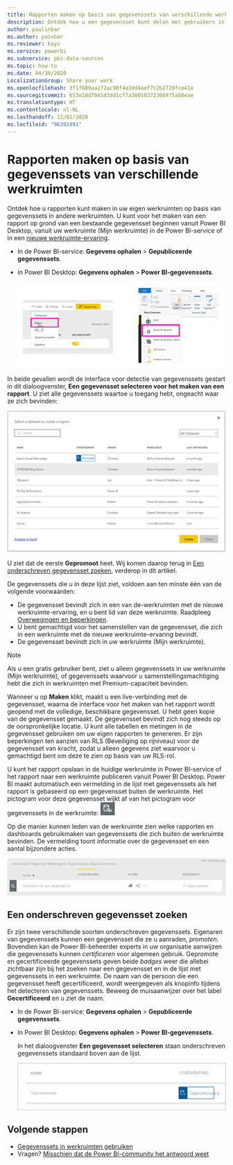 ```yaml
---
title: Rapporten maken op basis van gegevenssets van verschillende werkruimten - Power BI
description: Ontdek hoe u een gegevensset kunt delen met gebruikers in de hele organisatie. Daarna kunnen ze rapporten samenstellen op basis van uw gegevensset in hun eigen werkruimten.
author: paulinbar
ms.author: painbar
ms.reviewer: kayu
ms.service: powerbi
ms.subservice: pbi-data-sources
ms.topic: how-to
ms.date: 04/30/2020
LocalizationGroup: Share your work
ms.openlocfilehash: 3f1f689aa272ac98f4a3dd4aef7c2b2728fce41e
ms.sourcegitcommit: 653e18d7041d3dd1cf7a38010372366975a98eae
ms.translationtype: HT
ms.contentlocale: nl-NL
ms.lasthandoff: 12/01/2020
ms.locfileid: "96392491"
---
```

# <a name="create-reports-based-on-datasets-from-different-workspaces"></a>Rapporten maken op basis van gegevenssets van verschillende werkruimten

Ontdek hoe u rapporten kunt maken in uw eigen werkruimten op basis van gegevenssets in andere werkruimten. U kunt voor het maken van een rapport op grond van een bestaande gegevensset beginnen vanuit Power BI Desktop, vanuit uw werkruimte (Mijn werkruimte) in de Power BI-service of in een [nieuwe werkruimte-ervaring](../collaborate-share/service-create-the-new-workspaces.md).

- In de Power BI-service: **Gegevens ophalen** > **Gepubliceerde gegevenssets**.
- In Power BI Desktop: **Gegevens ophalen** > **Power BI-gegevenssets**.

    ![Verbinding maken met een bestaande gegevensset](media/service-datasets-across-workspaces/power-bi-connect-dataset-pk.png)
   
In beide gevallen wordt de interface voor detectie van gegevenssets gestart in dit dialoogvenster, **Een gegevensset selecteren voor het maken van een rapport**. U ziet alle gegevenssets waartoe u toegang hebt, ongeacht waar ze zich bevinden:

![Een gegevensset selecteren](media/service-datasets-across-workspaces/power-bi-select-dataset.png)

U ziet dat de eerste **Gepromoot** heet. Wij komen daarop terug in [Een onderschreven gegevensset zoeken](#find-an-endorsed-dataset), verderop in dit artikel.

De gegevenssets die u in deze lijst ziet, voldoen aan ten minste één van de volgende voorwaarden:

- De gegevensset bevindt zich in een van de-werkruimten met de nieuwe werkruimte-ervaring, en u bent lid van deze werkruimte. Raadpleeg [Overwegingen en beperkingen](service-datasets-across-workspaces.md#considerations-and-limitations).
- U bent gemachtigd voor het samenstellen van de gegevensset, die zich in een werkruimte met de nieuwe werkruimte-ervaring bevindt.
- De gegevensset bevindt zich in uw werkruimte (Mijn werkruimte).

> [!NOTE]
> Als u een gratis gebruiker bent, ziet u alleen gegevenssets in uw werkruimte (Mijn werkruimte), of gegevenssets waarvoor u samenstellingsmachtiging hebt die zich in werkruimten met Premium-capaciteit bevinden.

Wanneer u op **Maken** klikt, maakt u een live-verbinding met de gegevensset, waarna de interface voor het maken van het rapport wordt geopend met de volledige, beschikbare gegevensset. U hebt geen kopie van de gegevensset gemaakt. De gegevensset bevindt zich nog steeds op de oorspronkelijke locatie. U kunt alle tabellen en metingen in de gegevensset gebruiken om uw eigen rapporten te genereren. Er zijn beperkingen ten aanzien van RLS (Beveiliging op rijniveau) voor de gegevensset van kracht, zodat u alleen gegevens ziet waarvoor u gemachtigd bent om deze te zien op basis van uw RLS-rol.

U kunt het rapport opslaan in de huidige werkruimte in Power BI-service of het rapport naar een werkruimte publiceren vanuit Power BI Desktop. Power BI maakt automatisch een vermelding in de lijst met gegevenssets als het rapport is gebaseerd op een gegevensset buiten de werkruimte. Het pictogram voor deze gegevensset wijkt af van het pictogram voor gegevenssets in de werkruimte: ![Pictogram van een gedeelde gegevensset](media/service-datasets-discover-across-workspaces/power-bi-shared-dataset-icon.png)

Op die manier kunnen leden van de werkruimte zien welke rapporten en dashboards gebruikmaken van gegevenssets die zich buiten de werkruimte bevinden. De vermelding toont informatie over de gegevensset en een aantal bijzondere acties.

![Acties gegevensset](media/service-datasets-across-workspaces/power-bi-dataset-actions.png)

## <a name="find-an-endorsed-dataset"></a>Een onderschreven gegevensset zoeken

Er zijn twee verschillende soorten onderschreven gegevenssets. Eigenaren van gegevenssets kunnen een gegevensset die ze u aanraden, *promoten*. Bovendien kan de Power BI-beheerder experts in uw organisatie aanwijzen die gegevenssets kunnen *certificeren* voor algemeen gebruik. Gepromote en gecertificeerde gegevenssets geven beide *badges* weer die allebei zichtbaar zijn bij het zoeken naar een gegevensset en in de lijst met gegevenssets in een werkruimte. De naam van de persoon die een gegevensset heeft gecertificeerd, wordt weergegeven als knopinfo tijdens het detecteren van gegevenssets. Beweeg de muisaanwijzer over het label **Gecertificeerd** en u ziet de naam.

- In de Power BI-service: **Gegevens ophalen** > **Gepubliceerde gegevenssets**.
- In Power BI Desktop: **Gegevens ophalen** > **Power BI-gegevenssets**.

    In het dialoogvenster **Een gegevensset selecteren** staan onderschreven gegevenssets standaard boven aan de lijst. 

    ![Gepromote gegevensset](media/service-datasets-discover-across-workspaces/power-bi-dataset-promoted.png)

## <a name="next-steps"></a>Volgende stappen

- [Gegevenssets in werkruimten gebruiken](service-datasets-across-workspaces.md)
- Vragen? [Misschien dat de Power BI-community het antwoord weet](https://community.powerbi.com/)
